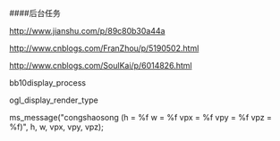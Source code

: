 ####后台任务

http://www.jianshu.com/p/89c80b30a44a

http://www.cnblogs.com/FranZhou/p/5190502.html

http://www.cnblogs.com/SoulKai/p/6014826.html


bb10display_process

ogl_display_render_type

ms_message("congshaosong (h = %f w = %f vpx = %f vpy = %f vpz = %f)", h, w, vpx, vpy, vpz);





